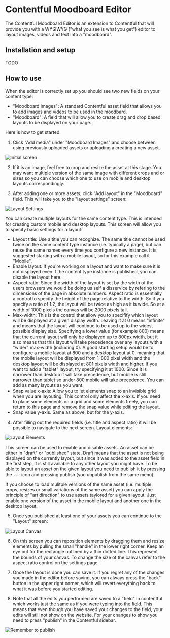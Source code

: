# Contentful Moodboard Editor

The Contentful Moodboard Editor is an extension to Contentful that will provide you with a WYSIWYG ("what you see is what you get") editor to layout images, videos and text into a "moodboard".

## Installation and setup

TODO

## How to use

When the editor is correctly set up you should see two new fields on your content type:

- "Moodboard Images": A standard Contentful asset field that allows you to add images and videos to be used in the moodbard.
- "Moodboard": A field that will allow you to create drag and drop based layouts to be displayed on your page.

Here is how to get started:

1. Click "Add media" under "Moodboard Images" and choose between using previously uploaded assets or uploading a creating a new asset.

![Initial screen](assets/start.png "Initial screen")

2. If it is an image, feel free to crop and resize the asset at this stage. You may want multiple version of the same image with different crops and or sizes so you can choose which one to use on mobile and desktop layouts correspondingly.

3. After adding one or more assets, click "Add layout" in the "Moodboard" field. This will take you to the "layout settings" screen:

![Layout Settings](assets/layout-settings.png "Layout Settings")

You can create multiple layouts for the same content type. This is intended for creating custom mobile and desktop layouts. This screen will allow you to specify basic settings for a layout:

- Layout title: Use a title you can recognize. The same title cannot be used twice on the same content type instance (i.e. typically a page), but can reuse the same names every time you configure a new instance. It is suggested starting with a mobile layout, so for this example call it "Mobile".
- Enable layout: If you're working on a layout and want to make sure it is not displayed even if the content type instance is published, you can disable the layout here.
- Aspect ratio: Since the width of the layout is set by the width of the users browsers we would be doing us self a disservice by refering to the dimensions of the page in absolute numbers. Aspect ratio is essentially a control to specify the height of the page relative to the width. So if you specify a ratio of 1:2, the layout will be twice as high as it is wide. So at a width of 1000 pixels the canvas will be 2000 pixels tall.
- Max-width: This is the control that allow you to specifify which layout will be displayed at a given display width. Leaving it at 0 means "infinite" and means that the layout will continue to be used up to the widest possible display size. Specifying a lower value (for example 800) means that the current layout will only be displayed up to 800px width, but it also means that this layout will take precedence over any layouts with a "wider" max-width (including 0). A good starting setup would be to configure a mobile layout at 800 and a desktop layout at 0, meaning that the mobile layout will be displayed from 1-800 pixel width and the desktop layout will be displayed at 801 pixels width and higher. If you want to add a "tablet" layout, try specifying it at 1000. Since it is narrower than desktop it will take precedence, but mobile is still narrower than tablet so under 800 mobile will take precedence. You can add as many layouts as you want.
- Snap value x-axis: Allow you to let elements snap to an invisible grid when you are layouting. This control only affect the x-axis. If you need to place some elements on a grid and some elements freely, you can return to this page and remove the snap value while editing the layout.
- Snap value y-axis. Same as above, but for the y-axis.

4. After filling out the required fields (i.e. title and aspect ratio) it will be possible to navigate to the next screen. Layout elements:

![Layout Elements](assets/layout-elements.png "Layout Elements")

This screen can be used to enable and disable assets. An asset can be either in "draft" or "published" state. Draft means that the asset is not being displayed on the currently layout, but since it was added to the asset field in the first step, it is still available to any other layout you might have. To be able to layout an asset on the given layout you need to publish it by pressing the `···` icon and pressing publish (you unpublish from the same menu).

If you choose to load mulitple versions of the same asset (i.e. multiple crops, resizes or small variations of the same asset) you can apply the principle of "art direction" to use assets taylored for a given layout. Just enable one version of the asset in the mobile layout and another one in the desktop layout.

5. Once you published at least one of your assets you can continue to the "Layout" screen:

![Layout Canvas](assets/layout-canvas.png "Layout Canvas")

6. On this screen you can reposition elements by dragging them and resize elements by pulling the small "handle" in the lower right corner. Keep an eye out for the rectangle outlined by a thin dotted line. This represent the bounds of your canvas. To change the size of the canvas refer to the aspect ratio control on the settings page.

7. Once the layout is done you can save it. If you regret any of the changes you made in the editor before saving, you can always press the "back" button in the upper right corner, which will revert everything back to what it was before you started editing.

8. Note that all the edits you performed are saved to a "field" in contentful which works just the same as if you were typing into the field. This means that even though you have saved your changes to the field, your edits will still not show on the website. For your changes to show you need to press "publish" in the Contentful sidebar.

![Remember to publish](assets/publishing.png "Remember to publish")
